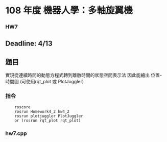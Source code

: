 # 108 年度 機器人學：多軸旋翼機 

### HW7
Deadline: 4/13
---
## 題目
實現從連續時間的動態方程式轉到離散時間的狀態空間表示法
因此能繪出 位置-時間圖 (可使用rqt_plot 或 PlotJuggler)
### 指令
```
	roscore
	rosrun Homework4_2 hw4_2
	rosrun plotjuggler PlotJuggler
	or (rosrun rqt_plot rqt_plot)
```
### hw7.cpp


